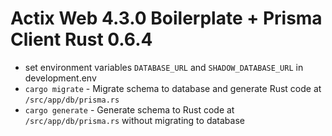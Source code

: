 # Actix Web 4.3.0 Boilerplate + Prisma Client Rust 0.6.4
* set environment variables `DATABASE_URL` and `SHADOW_DATABASE_URL` in development.env
* `cargo migrate` - Migrate schema to database and generate Rust code at `/src/app/db/prisma.rs`
* `cargo generate` - Generate schema to Rust code at `/src/app/db/prisma.rs` without migrating to database
